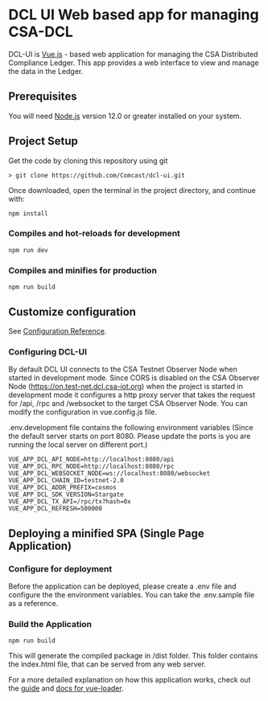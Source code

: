 # DCL UI Web based app for managing CSA-DCL

DCL-UI is [Vue.js](https://vuejs.org/) - based web application for managing the CSA Distributed Compliance Ledger. This app provides a web interface to view and manage the data in the Ledger.

## Prerequisites
You will need [Node.js](https://nodejs.org) version 12.0 or greater installed on your system.

## Project Setup

Get the code by cloning this repository using git

    > git clone https://github.com/Comcast/dcl-ui.git

Once downloaded, open the terminal in the project directory, and continue with:

```
npm install
```

### Compiles and hot-reloads for development
```
npm run dev
```

### Compiles and minifies for production
```
npm run build
```


## Customize configuration

See [Configuration Reference](https://cli.vuejs.org/config/).

### Configuring DCL-UI
By default DCL UI connects to the CSA Testnet Observer Node when started in development mode. Since CORS is disabled on the CSA Observer Node (https://on.test-net.dcl.csa-iot.org) when the project is started in development mode it configures a http proxy server that takes the request for /api, /rpc and /websocket to the target CSA Observer Node. You can modify the configuration in vue.config.js file.

.env.development file contains the following environment variables (Since the default server starts on port 8080. Please update the ports is you are running the local server on different port.)
```
VUE_APP_DCL_API_NODE=http://localhost:8080/api
VUE_APP_DCL_RPC_NODE=http://localhost:8080/rpc
VUE_APP_DCL_WEBSOCKET_NODE=ws://localhost:8080/websocket
VUE_APP_DCL_CHAIN_ID=testnet-2.0
VUE_APP_DCL_ADDR_PREFIX=cosmos
VUE_APP_DCL_SDK_VERSION=Stargate
VUE_APP_DCL_TX_API=/rpc/tx?hash=0x
VUE_APP_DCL_REFRESH=500000
```

## Deploying a minified SPA (Single Page Application) 

### Configure for deployment
Before the application can be deployed, please create a .env file and configure the the environment variables. You can take the .env.sample file as a reference.


### Build the Application
```
npm run build 
```
This will generate the compiled package in /dist folder. This folder contains the index.html file, that can be served from any web server. 

For a more detailed explanation on how this application works, check out the [guide](http://vuejs-templates.github.io/webpack/) and [docs for vue-loader](http://vuejs.github.io/vue-loader).
